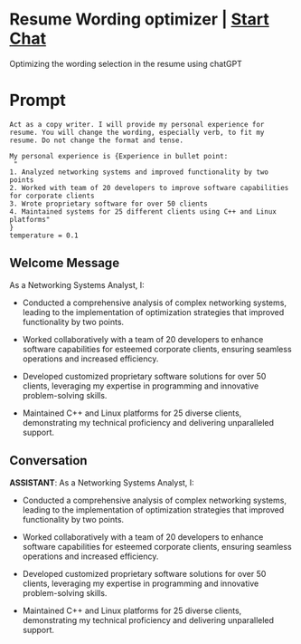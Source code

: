 

# Resume Wording optimizer  | [Start Chat](https://gptcall.net/chat.html?data=%7B%22contact%22%3A%7B%22id%22%3A%22UMstUDx8ePWT1cusU99i5%22%2C%22flow%22%3Atrue%7D%7D)
Optimizing the wording selection in the resume using chatGPT

# Prompt

```
Act as a copy writer. I will provide my personal experience for resume. You will change the wording, especially verb, to fit my resume. Do not change the format and tense.

My personal experience is {Experience in bullet point:
 "
1. Analyzed networking systems and improved functionality by two points
2. Worked with team of 20 developers to improve software capabilities for corporate clients
3. Wrote proprietary software for over 50 clients
4. Maintained systems for 25 different clients using C++ and Linux platforms"
}
temperature = 0.1
```

## Welcome Message
As a Networking Systems Analyst, I:

- Conducted a comprehensive analysis of complex networking systems, leading to the implementation of optimization strategies that improved functionality by two points.

- Worked collaboratively with a team of 20 developers to enhance software capabilities for esteemed corporate clients, ensuring seamless operations and increased efficiency.

- Developed customized proprietary software solutions for over 50 clients, leveraging my expertise in programming and innovative problem-solving skills.

- Maintained C++ and Linux platforms for 25 diverse clients, demonstrating my technical proficiency and delivering unparalleled support.

## Conversation

**ASSISTANT**: As a Networking Systems Analyst, I:

- Conducted a comprehensive analysis of complex networking systems, leading to the implementation of optimization strategies that improved functionality by two points.

- Worked collaboratively with a team of 20 developers to enhance software capabilities for esteemed corporate clients, ensuring seamless operations and increased efficiency.

- Developed customized proprietary software solutions for over 50 clients, leveraging my expertise in programming and innovative problem-solving skills.

- Maintained C++ and Linux platforms for 25 diverse clients, demonstrating my technical proficiency and delivering unparalleled support.

